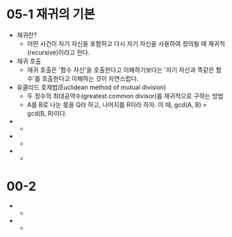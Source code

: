 ﻿# 05-1 재귀의 기본
* 재귀란?
    + 어떤 사건이 자기 자신을 포함하고 다시 자기 자신을 사용하여 정의될 때 재귀적(recursive)이라고 한다.
* 재귀 호출
    + 재귀 호출은 '함수 자신'을 호출한다고 이해하기보다는 '자기 자신과 똑같은 함수'를 호출한다고 이해하는 것이 자연스럽다.
* 유클리드 호제법(Euclidean method of mutual division)
    + 두 정수의 최대공약수(greatest common divisor)를 재귀적으로 구하는 방법
    + A를 B로 나눈 몫을 Q라 하고, 나머지를 R이라 하자. 이 때, gcd(A, B) = gcd(B, R)이다.
* 
    + 
* 
    + 
* 
    + 

# 00-2 
* 
    + 
* 
    + 
